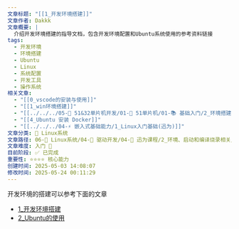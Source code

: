 ```yaml
---
文章标题: "[[1_开发环境搭建]]"
文章作者: Dakkk
文章概要: |
  介绍开发环境搭建的指导文档，包含开发环境配置和Ubuntu系统使用的参考资料链接
tags:
  - 开发环境
  - 环境搭建
  - Ubuntu
  - Linux
  - 系统配置
  - 开发工具
  - 操作系统
相关文章:
  - "[[0_vscode的安装与使用]]"
  - "[[1_win环境搭建]]"
  - "[[../../../05-🔧 51&32单片机开发/01-🎯 51单片机/01-📚 基础入门/2_环境搭建]]"
  - "[[4_Ubuntu 安装 Docker]]"
  - "[[../../../04-⚡ 嵌入式基础能力/1_Linux入门基础(迅为)]]"
文章分类: 🐧 Linux系统
文章路径: 06-🐧 Linux系统/04-🔌 驱动开发/04-🌳 迅为课程/2_环境、启动和编译烧录相关/1_开发环境搭建.md
文章难度: 入门 🌱
目前阶段: ✅ 已完成
重要性: ⭐⭐⭐⭐ 核心能力
创建时间: 2025-05-03 14:08:07
修改时间: 2025-05-24 00:11:29
---
```


开发环境的搭建可以参考下面的文章
- [1_开发环境搭建](../1_训练营笔记/1_开发环境搭建.md)
- [2_Ubuntu的使用](../1_训练营笔记/2_Ubuntu的使用.md)



